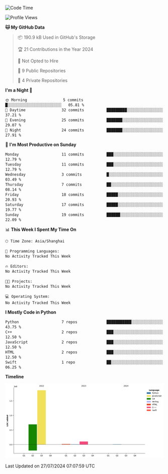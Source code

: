 <!--START_SECTION:waka-->
![Code Time](http://img.shields.io/badge/Code%20Time-3%20hrs%2026%20mins-blue)

![Profile Views](http://img.shields.io/badge/Profile%20Views-0-blue)

**🐱 My GitHub Data** 

> 📦 190.9 kB Used in GitHub's Storage 
 > 
> 🏆 21 Contributions in the Year 2024
 > 
> 🚫 Not Opted to Hire
 > 
> 📜 9 Public Repositories 
 > 
> 🔑 4 Private Repositories 
 > 
**I'm a Night 🦉** 

```text
🌞 Morning                5 commits           █░░░░░░░░░░░░░░░░░░░░░░░░   05.81 % 
🌆 Daytime                32 commits          █████████░░░░░░░░░░░░░░░░   37.21 % 
🌃 Evening                25 commits          ███████░░░░░░░░░░░░░░░░░░   29.07 % 
🌙 Night                  24 commits          ███████░░░░░░░░░░░░░░░░░░   27.91 % 
```
📅 **I'm Most Productive on Sunday** 

```text
Monday                   11 commits          ███░░░░░░░░░░░░░░░░░░░░░░   12.79 % 
Tuesday                  11 commits          ███░░░░░░░░░░░░░░░░░░░░░░   12.79 % 
Wednesday                3 commits           █░░░░░░░░░░░░░░░░░░░░░░░░   03.49 % 
Thursday                 7 commits           ██░░░░░░░░░░░░░░░░░░░░░░░   08.14 % 
Friday                   18 commits          █████░░░░░░░░░░░░░░░░░░░░   20.93 % 
Saturday                 17 commits          █████░░░░░░░░░░░░░░░░░░░░   19.77 % 
Sunday                   19 commits          ██████░░░░░░░░░░░░░░░░░░░   22.09 % 
```


📊 **This Week I Spent My Time On** 

```text
🕑︎ Time Zone: Asia/Shanghai

💬 Programming Languages: 
No Activity Tracked This Week

🔥 Editors: 
No Activity Tracked This Week

🐱‍💻 Projects: 
No Activity Tracked This Week

💻 Operating System: 
No Activity Tracked This Week
```

**I Mostly Code in Python** 

```text
Python                   7 repos             ███████████░░░░░░░░░░░░░░   43.75 % 
C++                      2 repos             ███░░░░░░░░░░░░░░░░░░░░░░   12.50 % 
JavaScript               2 repos             ███░░░░░░░░░░░░░░░░░░░░░░   12.50 % 
HTML                     2 repos             ███░░░░░░░░░░░░░░░░░░░░░░   12.50 % 
Swift                    1 repo              ██░░░░░░░░░░░░░░░░░░░░░░░   06.25 % 
```



**Timeline**

![Lines of Code chart](https://raw.githubusercontent.com/venite-xjc/venite-xjc/main/assets/bar_graph.png)


 Last Updated on 27/07/2024 07:07:59 UTC
<!--END_SECTION:waka-->